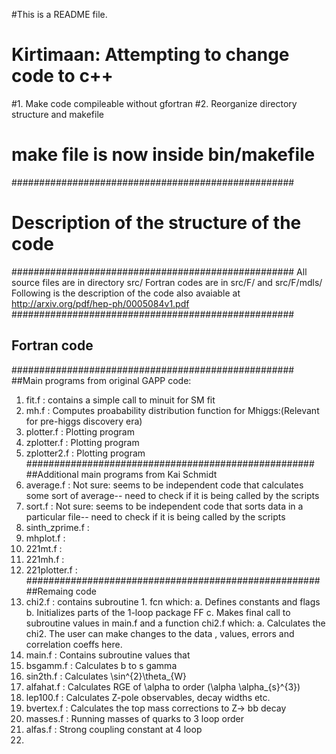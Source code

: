 #This is a README file.
# Kirtimaan: Attempting to change code to c++
#1. Make code compileable without gfortran
#2. Reorganize directory structure and makefile
#    make file  is now inside bin/makefile
###################################################
# Description of the structure of the code ########
###################################################
All source files are in directory src/
Fortran codes are in src/F/ and src/F/mdls/
Following is the description of the code also avaiable at
http://arxiv.org/pdf/hep-ph/0005084v1.pdf
###################################################
## Fortran code
###################################################
##Main programs from original GAPP code:
1. fit.f		: contains a simple call to minuit for SM fit
2. mh.f			: Computes proabability distribution function for Mhiggs:(Relevant for pre-higgs discovery era)
3. plotter.f		: Plotting program
4. zplotter.f		: Plotting program
5. zplotter2.f		: Plotting program
####################################################
##Additional main programs from Kai Schmidt
6. average.f 		: Not sure: seems to be independent code that calculates some sort of average-- need to check if it is being called by the scripts
7. sort.f		: Not sure: seems to be independent code that sorts data in a particular file-- need to check if it is being called by the scripts
8. sinth_zprime.f	:
9. mhplot.f		:
10. 221mt.f		:
11. 221mh.f		:
12. 221plotter.f	:
#####################################################
##Remaing code
13. chi2.f		: contains subroutine 1. fcn which:
						a. Defines constants and flags
						b. Initializes parts of the 1-loop package FF
						c. Makes final call to subroutine values in main.f
					and a function chi2.f which:
						a. Calculates the chi2. The user can make changes to the data , values, errors and correlation coeffs here.
14. main.f 		: Contains subroutine values that 
15. bsgamm.f		: Calculates b to s gamma
16. sin2th.f		: Calculates \sin^{2}\theta_{W}
17. alfahat.f 		: Calculates RGE of \alpha to order (\alpha \alpha_{s}^{3})
18. lep100.f		: Calculates Z-pole observables, decay widths etc.
19. bvertex.f 		: Calculates the top mass corrections to Z-> bb decay
20. masses.f		: Running masses of quarks to 3 loop order
21. alfas.f		: Strong coupling constant at 4 loop
22.

						



